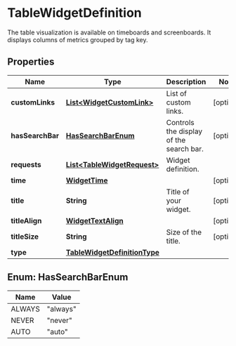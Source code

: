 

# TableWidgetDefinition

The table visualization is available on timeboards and screenboards. It displays columns of metrics grouped by tag key.
## Properties

Name | Type | Description | Notes
------------ | ------------- | ------------- | -------------
**customLinks** | [**List&lt;WidgetCustomLink&gt;**](WidgetCustomLink.md) | List of custom links. |  [optional]
**hasSearchBar** | [**HasSearchBarEnum**](#HasSearchBarEnum) | Controls the display of the search bar. |  [optional]
**requests** | [**List&lt;TableWidgetRequest&gt;**](TableWidgetRequest.md) | Widget definition. | 
**time** | [**WidgetTime**](WidgetTime.md) |  |  [optional]
**title** | **String** | Title of your widget. |  [optional]
**titleAlign** | [**WidgetTextAlign**](WidgetTextAlign.md) |  |  [optional]
**titleSize** | **String** | Size of the title. |  [optional]
**type** | [**TableWidgetDefinitionType**](TableWidgetDefinitionType.md) |  | 



## Enum: HasSearchBarEnum

Name | Value
---- | -----
ALWAYS | &quot;always&quot;
NEVER | &quot;never&quot;
AUTO | &quot;auto&quot;



